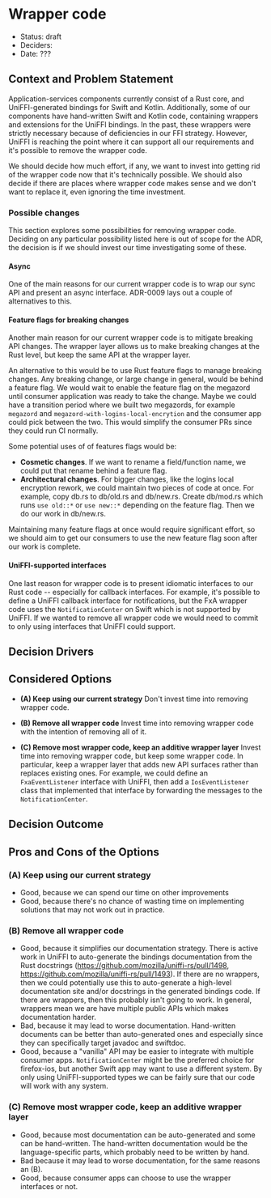 # Wrapper code

* Status: draft
* Deciders: 
* Date: ???

## Context and Problem Statement

Application-services components currently consist of a Rust core, and UniFFI-generated bindings for Swift and Kotlin.
Additionally, some of our components have hand-written Swift and Kotlin code, containing wrappers and extensions for the UniFFI bindings.
In the past, these wrappers were strictly necessary because of deficiencies in our FFI strategy.
However, UniFFI is reaching the point where it can support all our requirements and it's possible to remove the wrapper code.

We should decide how much effort, if any, we want to invest into getting rid of the wrapper code now that it's technically possible.
We should also decide if there are places where wrapper code makes sense and we don't want to replace it, even ignoring the time investment.

### Possible changes

This section explores some possibilities for removing wrapper code.
Deciding on any particular possibility listed here is out of scope for the ADR, the decision is if we should invest our time investigating some of these.

#### Async

One of the main reasons for our current wrapper code is to wrap our sync API and present an async interface.
ADR-0009 lays out a couple of alternatives to this.

#### Feature flags for breaking changes

Another main reason for our current wrapper code is to mitigate breaking API changes.
The wrapper layer allows us to make breaking changes at the Rust level, but keep the same API at the wrapper layer.

An alternative to this would be to use Rust feature flags to manage breaking changes.
Any breaking change, or large change in general, would be behind a feature flag.
We would wait to enable the feature flag on the megazord until consumer application was ready to take the change.
Maybe we could have a transition period where we built two megazords, for example `megazord` and `megazord-with-logins-local-encrytion` and the consumer app could pick between the two.
This would simplify the consumer PRs since they could run CI normally.

Some potential uses of of features flags would be:

- **Cosmetic changes**. If we want to rename a field/function name, we could put that rename behind a feature flag.
- **Architectural changes**. For bigger changes, like the logins local encryption rework, we could maintain two pieces of code at once. For example, copy db.rs to db/old.rs and db/new.rs. Create db/mod.rs which runs `use old::*` or `use new::*` depending on the feature flag. Then we do our work in db/new.rs.

Maintaining many feature flags at once would require significant effort, so we should aim to get our consumers to use the new feature flag soon after our work is complete.

#### UniFFI-supported interfaces

One last reason for wrapper code is to present idiomatic interfaces to our Rust code -- especially for callback interfaces.
For example, it's possible to define a UniFFI callback interface for notifications, but the FxA wrapper code uses the `NotificationCenter` on Swift which is not supported by UniFFI.
If we wanted to remove all wrapper code we would need to commit to only using interfaces that UniFFI could support.

## Decision Drivers

## Considered Options

* **(A) Keep using our current strategy**
Don't invest time into removing wrapper code.

* **(B) Remove all wrapper code**
Invest time into removing wrapper code with the intention of removing all of it.

* **(C) Remove most wrapper code, keep an additive wrapper layer**
Invest time into removing wrapper code, but keep some wrapper code.
In particular, keep a wrapper layer that adds new API surfaces rather than replaces existing ones.
For example, we could define an `FxaEventListener` interface with UniFFI, then add a `IosEventListener` class that implemented that interface by forwarding the messages to the `NotificationCenter`.

## Decision Outcome

## Pros and Cons of the Options

### (A) Keep using our current strategy

* Good, because we can spend our time on other improvements
* Good, because there's no chance of wasting time on implementing solutions that may not work out in practice.

### (B) Remove all wrapper code
* Good, because it simplifies our documentation strategy.
  There is active work in UniFFI to auto-generate the bindings documentation from the Rust docstrings (https://github.com/mozilla/uniffi-rs/pull/1498, https://github.com/mozilla/uniffi-rs/pull/1493).
  If there are no wrappers, then we could potentially use this to auto-generate a high-level documentation site and/or docstrings in the generated bindings code.
  If there are wrappers, then this probably isn't going to work.
  In general, wrappers mean we are have multiple public APIs which makes documentation harder.
* Bad, because it may lead to worse documentation.
  Hand-written documents can be better than auto-generated ones and especially since they can specifically target javadoc and swiftdoc.
* Good, because a "vanilla" API may be easier to integrate with multiple consumer apps.
  `NotificationCenter` might be the preferred choice for firefox-ios, but another Swift app may want to use a different system.
  By only using UniFFI-supported types we can be fairly sure that our code will work with any system.

### (C) Remove most wrapper code, keep an additive wrapper layer
* Good, because most documentation can be auto-generated and some can be hand-written.
  The hand-written documentation would be the language-specific parts, which probably need to be written by hand.
* Bad because it may lead to worse documentation, for the same reasons an (B).
* Good, because consumer apps can choose to use the wrapper interfaces or not.
